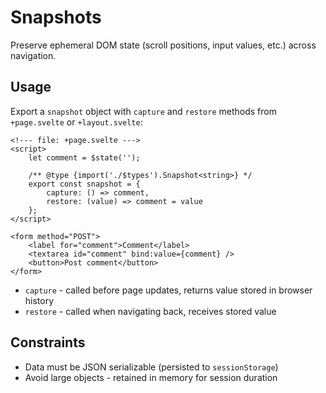 # Snapshots

Preserve ephemeral DOM state (scroll positions, input values, etc.) across navigation.

## Usage

Export a `snapshot` object with `capture` and `restore` methods from `+page.svelte` or `+layout.svelte`:

```svelte
<!--- file: +page.svelte --->
<script>
	let comment = $state('');

	/** @type {import('./$types').Snapshot<string>} */
	export const snapshot = {
		capture: () => comment,
		restore: (value) => comment = value
	};
</script>

<form method="POST">
	<label for="comment">Comment</label>
	<textarea id="comment" bind:value={comment} />
	<button>Post comment</button>
</form>
```

- `capture` - called before page updates, returns value stored in browser history
- `restore` - called when navigating back, receives stored value

## Constraints

- Data must be JSON serializable (persisted to `sessionStorage`)
- Avoid large objects - retained in memory for session duration